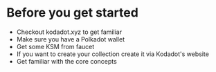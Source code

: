 # Before you get started
 - Checkout kodadot.xyz to get familiar
 - Make sure you have a Polkadot wallet
 - Get some KSM from faucet
 - If you want to create your collection create it via Kodadot's website
 - Get familiar with the core concepts
